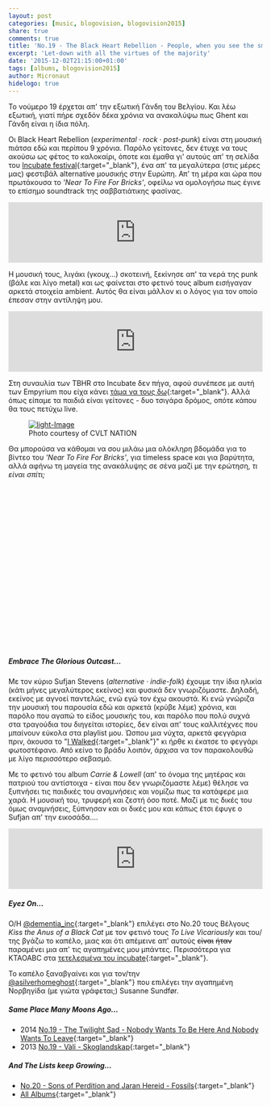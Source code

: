 ```yaml
---
layout: post
categories: [music, blogovision, blogovision2015]
share: true
comments: true
title: 'No.19 - The Black Heart Rebellion - People, when you see the smoke, do not think it is fields they&#39;re burning'
excerpt: 'Let-down with all the virtues of the majority'
date: '2015-12-02T21:15:00+01:00'
tags: [albums, blogovision2015]
author: Micronaut
hidelogo: true
---
```

Το νούμερο 19 έρχεται απ' την εξωτική Γάνδη του Βελγίου. Και λέω εξωτική, γιατί πήρε σχεδόν δέκα χρόνια να ανακαλύψω πως Ghent και Γάνδη είναι η ίδια πόλη.

Οι Black Heart Rebellion (*experimental · rock · post-punk*) είναι στη μουσική πιάτσα εδώ και περίπου 9 χρόνια. Παρόλο γείτονες, δεν έτυχε να τους ακούσω ως φέτος το καλοκαίρι, όποτε και έμαθα γι' αυτούς απ' τη σελίδα του [Incubate festival](http://incubate.org/2015/line-up/606/the-black-heart-rebellion){:target="_blank"}, ένα απ' τα μεγαλύτερα (στις μέρες μας) φεστιβάλ alternative μουσικής στην Ευρώπη. Απ' τη μέρα και ώρα που πρωτάκουσα το *'Near To Fire For Bricks'*, οφείλω να ομολογήσω πως έγινε το επίσημο soundtrack της σαββατιάτικης φασίνας.

<iframe style="border: 0; width: 100%; height: 120px;" src="https://bandcamp.com/EmbeddedPlayer/album=2180219375/size=large/bgcol=ffffff/linkcol=0687f5/tracklist=false/artwork=small/track=1635613642/transparent=true/" seamless><a href="http://theblackheartrebellion.bandcamp.com/album/people-when-you-see-the-smoke-do-not-think-it-is-fields-theyre-burning">People, when you see the smoke, do not think it is fields they&#39;re burning by The Black Heart Rebellion</a></iframe>

Η μουσική τους, λιγάκι (γκουχ...) σκοτεινή, ξεκίνησε απ' τα νερά της punk (βάλε και λίγο metal) και ως φαίνεται στο φετινό τους album εισήγαγαν αρκετά στοιχεία ambient. Αυτός θα είναι μάλλον κι ο λόγος για τον οποίο έπεσαν στην αντίληψη μου.

<iframe style="border: 0; width: 100%; height: 120px;" src="https://bandcamp.com/EmbeddedPlayer/album=2180219375/size=large/bgcol=ffffff/linkcol=0687f5/tracklist=false/artwork=small/track=2013562482/transparent=true/" seamless><a href="http://theblackheartrebellion.bandcamp.com/album/people-when-you-see-the-smoke-do-not-think-it-is-fields-theyre-burning">People, when you see the smoke, do not think it is fields they&#39;re burning by The Black Heart Rebellion</a></iframe>

Στη συναυλία των TBHR στο Incubate δεν πήγα, αφού συνέπεσε με αυτή των Empyrium που είχα κάνει [τάμα να τους δω](/music/review/incubate-2015/){:target="_blank"}. Αλλά όπως είπαμε τα παιδιά είναι γείτονες  - δυο τσιγάρα δρόμος, οπότε κάπου θα τους πετύχω live.

<figure>
    <a href="http://www.cvltnation.com/the-black-heart-rebellion-people-when-you-see-the-smoke-do-not-think-it-is-the-fields-theyre-burning-review-stream-footage/"><img src="http://www.cvltnation.com/wp-content/uploads/2015/10/TBHR_2014_live_JanOpdekamp-1440x564_c.jpg" alt="light-Image" class="center"/></a>
    <figcaption>Photo courtesy of CVLT NATION</figcaption>
</figure>

Θα μπορούσα να κάθομαι να σου μιλάω μια ολόκληρη βδομάδα για το βίντεο του  *'Near To Fire For Bricks'*, για timeless space και για βαρύτητα, αλλά αφήνω τη μαγεία της ανακάλυψης σε σένα μαζί με την ερώτηση, *τι είναι σπίτι;*

<iframe class="invisible center" width="70%" height="320" src="about:blank" data-src="https://www.youtube.com/embed/EMS3OEa5sac" frameborder="0" allowfullscreen>&nbsp;</iframe>

<div class="text-divider"></div>

##### Embrace The Glorious Outcast...
Με τον κύριο Sufjan Stevens (*alternative · indie-folk*) έχουμε την ίδια ηλικία (κάτι μήνες μεγαλύτερος εκείνος) και φυσικά δεν γνωριζόμαστε. Δηλαδή, εκείνος με αγνοεί παντελώς, ενώ εγώ τον έχω ακουστά. Κι ενώ γνώριζα την μουσική του παρουσία εδώ και αρκετά (κρύβε λέμε) χρόνια, και παρόλο που αγαπώ το είδος μουσικής του, και παρόλο που πολύ συχνά στα τραγούδια του διηγείται ιστορίες,  δεν είναι απ' τους καλλιτέχνες που μπαίνουν εύκολα στα playlist μου. Ώσπου μια νύχτα, αρκετά φεγγάρια πριν, άκουσα το "[I Walked](https://www.youtube.com/watch?v=bnCHT6F2BJc){:target="_blank"}" κι ήρθε κι έκατσε το φεγγάρι φωτοστέφανο. Από κείνο το βράδυ λοιπόν, άρχισα να τον παρακολουθώ με λίγο περισσότερο σεβασμό. 

Με το φετινό του album *Carrie & Lowell* (απ' το όνομα της μητέρας και πατριού του αντίστοιχα -  είναι που δεν γνωριζόμαστε λέμε) θέλησε να ξυπνήσει τις παιδικές του αναμνήσεις και νομίζω πως τα κατάφερε μια χαρά. Η μουσική του, τρυφερή και ζεστή όσο ποτέ. Μαζί με τις δικές του όμως αναμνήσεις, ξύπνησαν και οι δικές μου και κάπως έτσι έφυγε ο Sufjan απ' την εικοσάδα.... 

<iframe style="border: 0; width: 100%; height: 120px;" src="http://bandcamp.com/EmbeddedPlayer/album=4070884389/size=large/bgcol=ffffff/linkcol=0687f5/tracklist=false/artwork=small/track=2612958382/transparent=true/" seamless><a href="http://music.sufjan.com/album/carrie-lowell">Carrie &amp; Lowell by Sufjan Stevens</a></iframe>

<div class="text-divider"></div>

##### <i class="fa fa-hand-o-right"></i> Eyez Οn...

O/H [‏@dementia_inc](http://avatonkortez.blogspot.nl/2015/12/blogovision2015-to-20-dementiainc-kiss.html){:target="_blank"} επιλέγει στο Νο.20 τους Βέλγους *Kiss the Anus of a Black Cat* με τον φετινό τους *To Live Vicariously* και του/της βγάζω το καπέλο, μιας και ότι απέμεινε απ' αυτούς <s>είναι</s> <s>ήταν</s> παραμένει μια απ' τις αγαπημένες μου μπάντες. Περισσότερα για KTAOABC στα [τετελεσμένα του incubate](/music/review/incubate-2015/){:target="_blank"}.

Το καπέλο ξαναβγαίνει και για τον/την [@asilverhomeghost](http://asilverhomeghost.tumblr.com/post/134405303877/best-music-of-2015-19-susanne-sundf%C3%B8r-ten){:target="_blank"} που επιλέγει την αγαπημένη Νορβηγίδα (με γιώτα γράφεται;) Susanne Sundfør. 

##### <i class="fa fa-hand-o-right"></i> Same Place Many Moons Ago...

* 2014 [No.19 - The Twilight Sad - Nobody Wants To Be Here And Nobody Wants To Leave](/music/blogovision/blogovision2014/blogovision2014-no19/){:target="_blank"}
* 2013 [No.19 - Vàli - Skoglandskap](/music/blogovision/blogovision2013/blogovision2013-no19/){:target="_blank"}

##### <i class="fa fa-hand-o-right"></i> And The Lists keep Growing...

* [No.20 - Sons of Perdition and Jaran Hereid - Fossils](/music/blogovision/blogovision2015/blogovision2015-no20/){:target="_blank"}
* [All Albums](/music/albums/2015/){:target="_blank"}